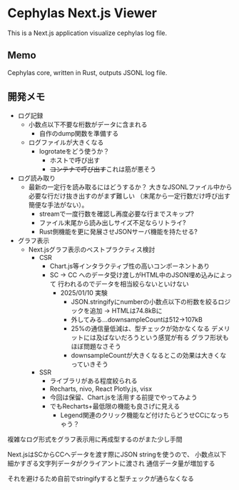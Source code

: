# Cephylas Next.js Viewer
This is a Next.js application visualize cephylas log file.

## Memo
Cephylas core, written in Rust, outputs JSONL log file.

## 開発メモ
- ログ記録
  - 小数点以下不要な桁数がデータに含まれる
    - 自作のdump関数を準備する
  - ログファイルが大きくなる
    - logrotateをどう使うか？
      - ホストで呼び出す
      - ~~コンテナで呼び出す~~これは筋が悪そう
- ログ読み取り
  - 最新の一定行を読み取るにはどうするか？
    大きなJSONLファイル中から必要な行だけ抜き出すのがまず難しい
    （末尾から一定行数だけ呼び出す簡便な手法がない）。
    - streamで一度行数を確認し再度必要な行までスキップ?
    - ファイル末尾から読み出しサイズ不足ならリトライ?
    - Rust側機能を更に発展させJSONサーバ機能を持たせる?
- グラフ表示
  - Next.jsグラフ表示のベストプラクティス検討
    - CSR
      - Chart.js等インタラクティブ性の高いコンポーネントあり
      - SC -> CC へのデータ受け渡しがHTML中のJSON埋め込みによって
        行われるのでデータを相当絞らないといけない
        - 2025/01/10 実験
          - JSON.stringifyにnumberの小数点以下の桁数を絞るロジックを追加
            → HTMLは74.8kBに
          - 外してみる...downsampleCountは512→107kB
          - 25%の通信量低減は、型チェックが効かなくなる
            デメリットには及ばないだろうという感覚が有る
            グラフ形状もほぼ問題なさそう
          - downsampleCountが大きくなるとこの効果は大きくなっていきそう
    - SSR
      - ライブラリがある程度絞られる
      - Recharts, nivo, React Plotly.js, visx
      - 今回は保留、Chart.jsを活用する前提でやってみよう
      - でもRecharts+最低限の機能も良さげに見える
        - Legend関連のクリック機能など付けたらどうせCCになっちゃう？


複雑なログ形式をグラフ表示用に再成型するのがまた少し手間

Next.jsはSCからCCへデータを渡す際にJSON stringを使うので、
小数点以下細かすぎる文字列データがクライアントに渡され
通信データ量が増加する

それを避けるため自前でstringifyすると型チェックが通らなくなる

